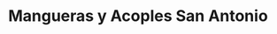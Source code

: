 ---
title: "Mangueras y Acoples San Antonio"
url: /san-miguel-petapa/mangueras-y-acoples-san-antonio/
shop: general
---